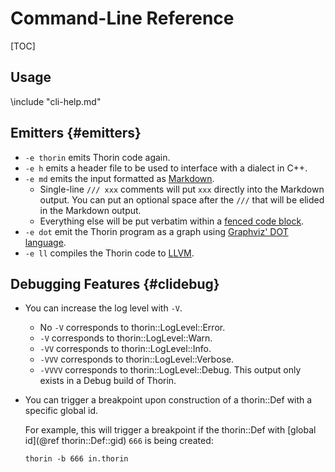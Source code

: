 # Command-Line Reference

[TOC]

## Usage

\include "cli-help.md"

## Emitters {#emitters}

* `-e thorin` emits Thorin code again.
* `-e h` emits a header file to be used to interface with a dialect in C++.
* `-e md` emits the input formatted as [Markdown](https://www.doxygen.nl/manual/markdown.html).
    * Single-line `/// xxx` comments will put `xxx` directly into the Markdown output.
        You can put an optional space after the `///` that will be elided in the Markdown output.
    * Everything else will be put verbatim within a [fenced code block](https://www.doxygen.nl/manual/markdown.html#md_fenced).
* `-e dot` emit the Thorin program as a graph using [Graphviz' DOT language](https://graphviz.org/doc/info/lang.html).
* `-e ll` compiles the Thorin code to [LLVM](https://llvm.org/docs/LangRef.html).

## Debugging Features {#clidebug}

* You can increase the log level with `-V`.
    * No `-V` corresponds to thorin::LogLevel::Error.
    * `-V` corresponds to thorin::LogLevel::Warn.
    * `-VV` corresponds to thorin::LogLevel::Info.
    * `-VVV` corresponds to thorin::LogLevel::Verbose.
    * `-VVVV` corresponds to thorin::LogLevel::Debug. This output only exists in a Debug build of Thorin.

* You can trigger a breakpoint upon construction of a thorin::Def with a specific global id.

    For example, this will trigger a breakpoint if the thorin::Def with [global id](@ref thorin::Def::gid) `666` is being created:
    ```
    thorin -b 666 in.thorin
    ```
